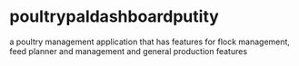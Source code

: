 # poultrypaldashboardputity
a poultry management application that has features for flock management, feed planner and management and general production features
